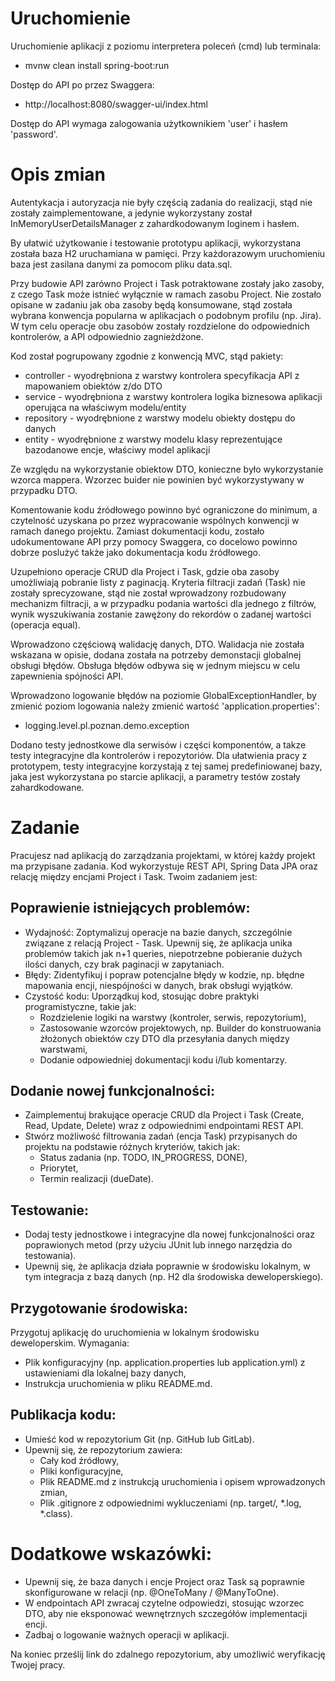 # Uruchomienie

Uruchomienie aplikacji z poziomu interpretera poleceń (cmd) lub terminala:
- mvnw clean install spring-boot:run

Dostęp do API po przez Swaggera:
- http://localhost:8080/swagger-ui/index.html

Dostęp do API wymaga zalogowania użytkownikiem 'user' i hasłem 'password'.

# Opis zmian

Autentykacja i autoryzacja nie były częścią zadania do realizacji, stąd nie zostały zaimplementowane, a jedynie wykorzystany został InMemoryUserDetailsManager z zahardkodowanym loginem i hasłem.

By ułatwić użytkowanie i testowanie prototypu aplikacji, wykorzystana została baza H2 uruchamiana w pamięci. Przy każdorazowym uruchomieniu baza jest zasilana danymi za pomocom pliku data.sql.

Przy budowie API zarówno Project i Task potraktowane zostały jako zasoby, z czego Task może istnieć wyłącznie w ramach zasobu Project. Nie zostało opisane w zadaniu jak oba zasoby będą konsumowane, stąd została wybrana konwencja popularna w aplikacjach o podobnym profilu (np. Jira). 
W tym celu operacje obu zasobów zostały rozdzielone do odpowiednich kontrolerów, a API odpowiednio zagnieżdżone.

Kod został pogrupowany zgodnie z konwencją MVC, stąd pakiety:
 - controller - wyodrębniona z warstwy kontrolera specyfikacja API z mapowaniem obiektów z/do DTO
 - service - wyodrębniona z warstwy kontrolera logika biznesowa aplikacji operująca na właściwym modelu/entity
 - repository - wyodrębnione z warstwy modelu obiekty dostępu do danych
 - entity - wyodrębnione z warstwy modelu klasy reprezentujące bazodanowe encje, właściwy model aplikacji

Ze względu na wykorzystanie obiektow DTO, konieczne było wykorzystanie wzorca mappera. Wzorzec buider nie powinien być wykorzystywany w przypadku DTO.

Komentowanie kodu źródłowego powinno być ograniczone do minimum, a czytelność uzyskana po przez wypracowanie wspólnych konwencji w ramach danego projektu. Zamiast dokumentacji kodu, zostało udokumentowane API przy pomocy Swaggera, co docelowo powinno dobrze poslużyć także jako dokumentacja kodu źródłowego.

Uzupełniono operacje CRUD dla Project i Task, gdzie oba zasoby umożliwiają pobranie listy z paginacją. Kryteria filtracji zadań (Task) nie zostały sprecyzowane, stąd nie został wprowadzony rozbudowany mechanizm filtracji, a w przypadku podania wartości dla jednego z filtrów, wynik wyszukiwania zostanie zawężony do rekordów o zadanej wartości (operacja equal).

Wprowadzono częściową walidację danych, DTO. Walidacja nie została wskazana w opisie, dodana została na potrzeby demonstacji globalnej obsługi błędów. Obsługa błędów odbywa się w jednym miejscu w celu zapewnienia spójności API.

Wprowadzono logowanie błędów na poziomie GlobalExceptionHandler, by zmienić poziom logowania należy zmienić wartość 'application.properties':
 - logging.level.pl.poznan.demo.exception

Dodano testy jednostkowe dla serwisów i części komponentów, a takze testy integracyjne dla kontrolerów i repozytoriów. Dla ułatwienia pracy z prototypem, testy integracyjne korzystają z tej samej predefiniowanej bazy, jaka jest wykorzystana po starcie aplikacji, a parametry testów zostały zahardkodowane.

# Zadanie

Pracujesz nad aplikacją do zarządzania projektami, w której każdy projekt ma przypisane zadania.
Kod wykorzystuje REST API, Spring Data JPA oraz relację między encjami Project i Task. Twoim zadaniem jest:

## Poprawienie istniejących problemów:

- Wydajność: Zoptymalizuj operacje na bazie danych, szczególnie związane z relacją Project - Task. Upewnij się, że aplikacja unika problemów takich jak n+1 queries, niepotrzebne pobieranie dużych ilości danych, czy brak paginacji w zapytaniach.
- Błędy: Zidentyfikuj i popraw potencjalne błędy w kodzie, np. błędne mapowania encji, niespójności w danych, brak obsługi wyjątków.
- Czystość kodu: Uporządkuj kod, stosując dobre praktyki programistyczne, takie jak:
  - Rozdzielenie logiki na warstwy (kontroler, serwis, repozytorium),
  - Zastosowanie wzorców projektowych, np. Builder do konstruowania żłożonych obiektów czy DTO dla przesyłania danych między warstwami,
  - Dodanie odpowiedniej dokumentacji kodu i/lub komentarzy.

## Dodanie nowej funkcjonalności:

- Zaimplementuj brakujące operacje CRUD dla Project i Task (Create, Read, Update, Delete) wraz z odpowiednimi endpointami REST API.
- Stwórz możliwość filtrowania zadań (encja Task) przypisanych do projektu na podstawie różnych kryteriów, takich jak:
  - Status zadania (np. TODO, IN_PROGRESS, DONE),
  - Priorytet,
  - Termin realizacji (dueDate).

## Testowanie:

- Dodaj testy jednostkowe i integracyjne dla nowej funkcjonalności oraz poprawionych metod (przy użyciu JUnit lub innego narzędzia do testowania).
- Upewnij się, że aplikacja działa poprawnie w środowisku lokalnym, w tym integracja z bazą danych (np. H2 dla środowiska deweloperskiego).

## Przygotowanie środowiska:

Przygotuj aplikację do uruchomienia w lokalnym środowisku deweloperskim. Wymagania:
- Plik konfiguracyjny (np. application.properties lub application.yml) z ustawieniami dla lokalnej bazy danych,
- Instrukcja uruchomienia w pliku README.md.

## Publikacja kodu:

- Umieść kod w repozytorium Git (np. GitHub lub GitLab).
- Upewnij się, że repozytorium zawiera:
  - Cały kod źródłowy,
  - Pliki konfiguracyjne,
  - Plik README.md z instrukcją uruchomienia i opisem wprowadzonych zmian,
  - Plik .gitignore z odpowiednimi wykluczeniami (np. target/, *.log, *.class).

# Dodatkowe wskazówki:

- Upewnij się, że baza danych i encje Project oraz Task są poprawnie skonfigurowane w relacji (np. @OneToMany / @ManyToOne).
- W endpointach API zwracaj czytelne odpowiedzi, stosując wzorzec DTO, aby nie eksponować wewnętrznych szczegółów implementacji encji.
- Zadbaj o logowanie ważnych operacji w aplikacji.

Na koniec prześlij link do zdalnego repozytorium, aby umożliwić weryfikację Twojej pracy.